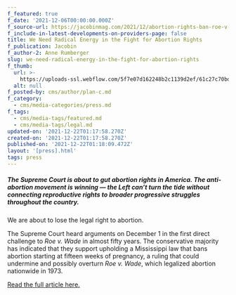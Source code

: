 ```yaml
---
f_featured: true
f_date: '2021-12-06T00:00:00.000Z'
f_source-url: https://jacobinmag.com/2021/12/abortion-rights-ban-roe-v-wade-mississippi
f_include-in-latest-developments-on-providers-page: false
title: We Need Radical Energy in the Fight for Abortion Rights
f_publication: Jacobin
f_author-2: Anne Rumberger
slug: we-need-radical-energy-in-the-fight-for-abortion-rights
f_thumb:
  url: >-
    https://uploads-ssl.webflow.com/5f7e07d162248b2c1139d2ef/61c27c70bdb9524ac11df860_GettyImages-1235654088.jpg
  alt: null
f_posted-by: cms/author/plan-c.md
f_category:
  - cms/media-categories/press.md
f_tags:
  - cms/media-tags/featured.md
  - cms/media-tags/legal.md
updated-on: '2021-12-22T01:17:58.270Z'
created-on: '2021-12-22T01:17:58.270Z'
published-on: '2021-12-22T01:18:09.472Z'
layout: '[press].html'
tags: press
---
```


##### The Supreme Court is about to gut abortion rights in America. The anti-abortion movement is winning — the Left can’t turn the tide without connecting reproductive rights to broader progressive struggles throughout the country.

We are about to lose the legal right to abortion.

The Supreme Court heard arguments on December 1 in the first direct challenge to _Roe v. Wade_ in almost fifty years. The conservative majority has indicated that they support upholding a Mississippi law that bans abortion starting at fifteen weeks of pregnancy, a ruling that could undermine and possibly overturn _Roe v. Wade_, which legalized abortion nationwide in 1973.

[Read the full article here.](https://jacobinmag.com/2021/12/abortion-rights-ban-roe-v-wade-mississippi)
